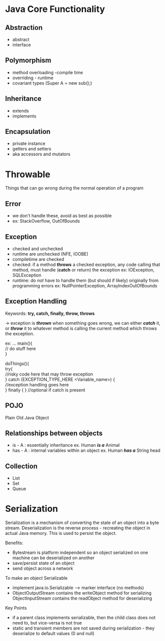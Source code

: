 # Java Core Functionality

## Abstraction
- abstract
- interface

## Polymorphism
- method overloading -compile time
- overriding - runtime
- covariant types (Super A = new sub();)

## Inheritance
- extends
- implements

## Encapsulation
- private instance
- getters and setters
- aka accessors and mutators



# Throwable
Things that can go wrong during the normal operation of a program

## Error

- we don't handle these, avoid as best as possible
- ex: StackOverflow, OutOfBounds
## Exception

- checked and unchecked
- runtime are unchecked (NFE, IOOBE)
- compiletime are checked
- checked: if a method **throws** a checked exception, any code calling that method, must handle (**catch** or return) the exception ex: IOException, SQLException
- runtime: do *not* have to handle them (but should if likely) originally from programming errors ex: NullPointerException, ArrayIndexOutOfBounds

## Exception Handling
Keywords: **try, catch, finally, throw, throws**

-> exception is ***thrown*** when something goes wrong, we can either ***catch*** it, or ***throw*** it to whatever method is calling the current method which throws the exception.

ex:
... main(){  
        // do stuff here  
}

doThings(){  
        try{  
                //risky code here that may throw exception   
        } catch (EXCEPTION_TYPE_HERE <Variable_name>) {  
                //exception handling goes here  
        } finally { } //optional if catch is present


## POJO 
Plain
Old
Java
Object

## Relationships between objects
- is - A : essentially inheritance ex. Human ***is a*** Animal
- has - A : internal variables within an object ex. Human ***has a*** String head


## Collection
- List
- Set
- Queue


# Serialization
Serialization is a mechanism of converting the state of an object into a byte stream. Deserialization is the reverse process - recreating the object in actual Java memory. This is used to persist the object.

Benefits:
- Bytestream is platform independent so an object serialized on one machine can be deserialized on another
- save/persist state of an object
- send object across a network

To make an object Serializable
- implement java.io.Serializable --> marker interface (no methods)
- ObjectOutputStream contains the writeObject method for serializing
ObjectInputStream contains the readObject method for deserializing

Key Points
- if a parent class implements serializable, then the child class does not need to, but vice-versa is not true
- static and transient members are not saved during serialization - they deserialize to default values (0 and null)